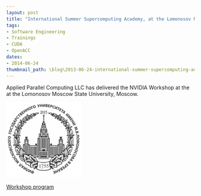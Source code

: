 ```yaml
---
layout: post
title: "International Summer Supercomputing Academy, at the Lomonosov Moscow State University"
tags:
- Software Engineering
- Trainings
- CUDA
- OpenACC
dates:
- 2014-06-24
thumbnail_path: \blog\2013-06-24-international-summer-supercomputing-academy-lomonosov-moscow-state-university\msu_logo.png
---
```


Applied Parallel Computing LLC has delivered the NVIDIA Workshop at the at the Lomonosov Moscow State University, Moscow.

![alt text](\assets\img\blog\2013-06-24-international-summer-supercomputing-academy-lomonosov-moscow-state-university\msu_logo.png "Logo Title Text 1")

[Workshop program](\assets\img\blog\2013-06-24-international-summer-supercomputing-academy-lomonosov-moscow-state-university\nvacademy-6days.pdf)
